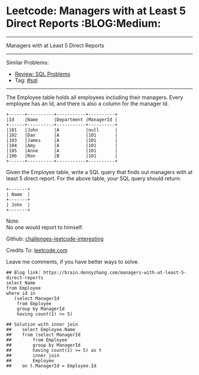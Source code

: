 # Leetcode: Managers with at Least 5 Direct Reports     :BLOG:Medium:


---

Managers with at Least 5 Direct Reports  

---

Similar Problems:  
-   [Review: SQL Problems](https://brain.dennyzhang.com/review-sql)
-   Tag: [#sql](https://brain.dennyzhang.com/tag/sql)

---

The Employee table holds all employees including their managers. Every employee has an Id, and there is also a column for the manager Id.  

    +------+----------+-----------+----------+
    |Id    |Name      |Department |ManagerId |
    +------+----------+-----------+----------+
    |101   |John      |A          |null      |
    |102   |Dan       |A          |101       |
    |103   |James     |A          |101       |
    |104   |Amy       |A          |101       |
    |105   |Anne      |A          |101       |
    |106   |Ron       |B          |101       |
    +------+----------+-----------+----------+

Given the Employee table, write a SQL query that finds out managers with at least 5 direct report. For the above table, your SQL query should return:  

    +-------+
    | Name  |
    +-------+
    | John  |
    +-------+

Note:  
No one would report to himself.  

Github: [challenges-leetcode-interesting](https://github.com/DennyZhang/challenges-leetcode-interesting/tree/master/managers-with-at-least-5-direct-reports)  

Credits To: [leetcode.com](https://leetcode.com/problems/managers-with-at-least-5-direct-reports/description/)  

Leave me comments, if you have better ways to solve.  

    ## Blog link: https://brain.dennyzhang.com/managers-with-at-least-5-direct-reports
    select Name
    from Employee
    where id in
       (select ManagerId
        from Employee
        group by ManagerId
        having count(1) >= 5)
    
    ## Solution with inner join
    ##    select Employee.Name
    ##    from (select ManagerId
    ##        from Employee
    ##        group by ManagerId
    ##        having count(1) >= 5) as t
    ##        inner join
    ##        Employee
    ##    on t.ManagerId = Employee.Id